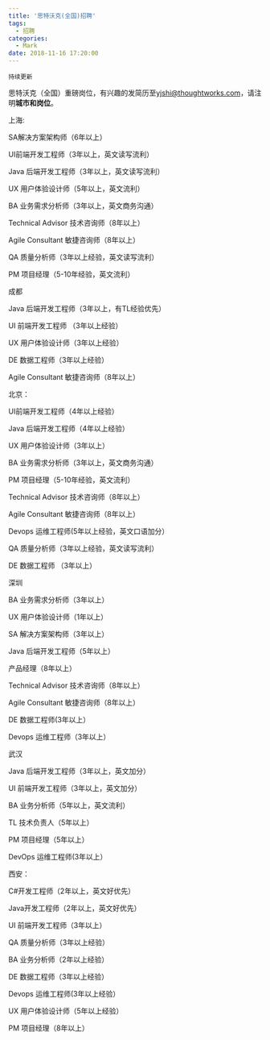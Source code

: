 ```yaml
---
title: '思特沃克(全国)招聘'
tags:
  - 招聘
categories:
  - Mark
date: 2018-11-16 17:20:00
---
```

```
持续更新
```

思特沃克（全国）重磅岗位，有兴趣的发简历至<yjshi@thoughtworks.com>，请注明**城市和岗位**。

上海:

SA解决方案架构师（6年以上）

UI前端开发工程师（3年以上，英文读写流利）

Java 后端开发工程师（3年以上，英文读写流利）

UX 用户体验设计师（5年以上，英文流利）

BA 业务需求分析师（3年以上，英文商务沟通）

Technical Advisor 技术咨询师（8年以上）

Agile Consultant 敏捷咨询师（8年以上）

QA 质量分析师（3年以上经验，英文读写流利）

PM 项目经理（5-10年经验，英文流利）

成都

Java 后端开发工程师（3年以上，有TL经验优先）

UI 前端开发工程师 （3年以上经验）

UX 用户体验设计师（3年以上经验）

DE 数据工程师（3年以上经验）

Agile Consultant 敏捷咨询师（8年以上）

北京：

UI前端开发工程师（4年以上经验）

Java 后端开发工程师（4年以上经验）

UX 用户体验设计师（3年以上）

BA 业务需求分析师（3年以上，英文商务沟通）

PM 项目经理（5-10年经验，英文流利）

Technical Advisor 技术咨询师（8年以上）

Agile Consultant 敏捷咨询师（8年以上）

Devops 运维工程师(5年以上经验，英文口语加分）

QA 质量分析师（3年以上经验，英文读写流利）

DE 数据工程师 （3年以上）

深圳

BA 业务需求分析师（3年以上）

UX 用户体验设计师（1年以上）

SA 解决方案架构师（3年以上）

Java 后端开发工程师（5年以上）

产品经理（8年以上）

Technical Advisor 技术咨询师（8年以上）

Agile Consultant 敏捷咨询师（8年以上） 

DE 数据工程师(3年以上）

Devops 运维工程师（3年以上）

武汉

Java 后端开发工程师（3年以上，英文加分）

UI 前端开发工程师（3年以上，英文加分）

BA 业务分析师（5年以上，英文流利）

TL 技术负责人（5年以上）

PM 项目经理（5年以上）

DevOps 运维工程师(3年以上）

西安：

C#开发工程师（2年以上，英文好优先）

Java开发工程师（2年以上，英文好优先）

UI 前端开发工程师（3年以上）

QA 质量分析师（3年以上经验）

BA 业务分析师（2年以上经验）

DE 数据工程师（3年以上经验）

Devops 运维工程师(3年以上经验）

UX 用户体验设计师（5年以上经验）

PM 项目经理（8年以上）